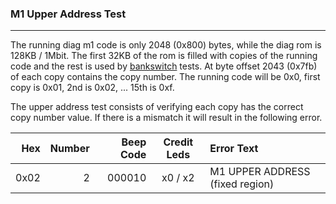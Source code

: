 ### M1 Upper Address Test
---

The running diag m1 code is only 2048 (0x800) bytes, while the diag rom is
128KB / 1Mbit.  The first 32KB of the rom is filled with copies of the running
code and the rest is used by [bankswitch](m1_bank.md) tests.  At byte offset
2043 (0x7fb) of each copy contains the copy number.  The running code will be
0x0, first copy is 0x01, 2nd is 0x02, ... 15th is 0xf.

The upper address test consists of verifying each copy has the correct
copy number value.  If there is a mismatch it will result in the following
error.

|  Hex  | Number | Beep Code |  Credit Leds  | Error Text |
| ----: | -----: | --------: | :-----------: | :--------- |
|  0x02 |      2 |    000010 |       x0 / x2 | M1 UPPER ADDRESS (fixed region) |
